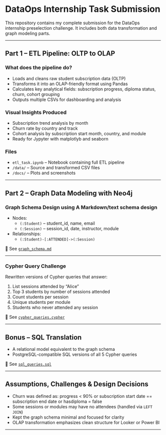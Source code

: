#  DataOps Internship Task Submission

This repository contains my complete submission for the DataOps internship preselection challenge. It includes both data transformation and graph modeling parts.

---

##  Part 1 – ETL Pipeline: OLTP to OLAP

###  What does the pipeline do?
- Loads and cleans raw student subscription data (OLTP)
- Transforms it into an OLAP-friendly format using Pandas
- Calculates key analytical fields: subscription progress, diploma status, churn, cohort grouping
- Outputs multiple CSVs for dashboarding and analysis

###  Visual Insights Produced
-  Subscription trend analysis by month
-  Churn rate by country and track
-  Cohort analysis by subscription start month, country, and module
-  Ready for Jypyter with matplotlyb and seaborn

###  Files
- `etl_task.ipynb` – Notebook containing full ETL pipeline
- `/data/` – Source and transformed CSV files
- `/docs/` – Plots and screenshots 

---

##  Part 2 – Graph Data Modeling with Neo4j

###  Graph Schema Design using A Markdown/text schema design
- Nodes:
  - `(:Student)` – student_id, name, email
  - `(:Session)` – session_id, date, instructor, module
- Relationships:
  - `(:Student)-[:ATTENDED]->(:Session)`

📄 See [`graph_schema.md`](graphs/graph_schema.md)

---

###  Cypher Query Challenge
Rewritten versions of Cypher queries that answer:
1. List sessions attended by “Alice”
2. Top 3 students by number of sessions attended
3. Count students per session
4. Unique students per module
5. Students who never attended any session

📄 See [`cypher_queries.cypher`](graphs/cypher_queries.cypher)

---

##  Bonus – SQL Translation

- A relational model equivalent to the graph schema
- PostgreSQL-compatible SQL versions of all 5 Cypher queries

📄 See [`sql_queries.sql`](graphs/sql_queries.sql)

---

##  Assumptions, Challenges & Design Decisions

- Churn was defined as: progress < 90% or subscription start date == subscription end date or hasdiploma = false
- Some sessions or modules may have no attendees (handled via `LEFT JOIN`)
- Kept the graph schema minimal and focused for clarity
- OLAP transformation emphasizes clean structure for Looker or Power BI

---



